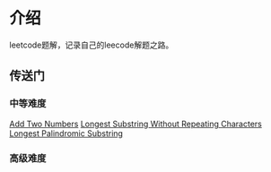 # 介绍
leetcode题解，记录自己的leecode解题之路。

## 传送门
### 中等难度
[Add Two Numbers]()
[Longest Substring Without Repeating Characters]()
[Longest Palindromic Substring]()

### 高级难度
